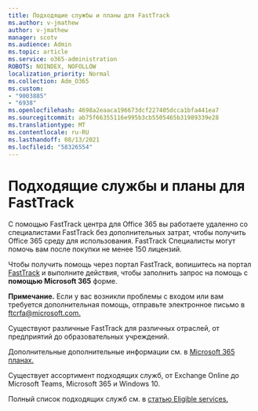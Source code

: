 ```yaml
---
title: Подходящие службы и планы для FastTrack
ms.author: v-jmathew
author: v-jmathew
manager: scotv
ms.audience: Admin
ms.topic: article
ms.service: o365-administration
ROBOTS: NOINDEX, NOFOLLOW
localization_priority: Normal
ms.collection: Adm_O365
ms.custom:
- "9003885"
- "6938"
ms.openlocfilehash: 4698a2eaaca196673dcf227405dcca1bfa441ea7
ms.sourcegitcommit: ab75f66355116e995b3cb5505465b31989339e28
ms.translationtype: MT
ms.contentlocale: ru-RU
ms.lasthandoff: 08/13/2021
ms.locfileid: "58326554"
---
```

# <a name="eligible-services-and-plans-for-fasttrack"></a>Подходящие службы и планы для FastTrack

С помощью FastTrack центра для Office 365 вы работаете удаленно со специалистами FastTrack без дополнительных затрат, чтобы получить Office 365 среду для использования. FastTrack Специалисты могут помочь вам после покупки не менее 150 лицензий.

Чтобы получить помощь через портал FastTrack, вопишитесь на портал [FastTrack](https://go.microsoft.com/fwlink/?linkid=2125443) и выполните действия, чтобы заполнить запрос на помощь с **помощью Microsoft 365** форме.

**Примечание.** Если у вас возникли проблемы с входом или вам требуется дополнительная помощь, отправьте электронное письмо в [ftcrfa@microsoft.com.](mailto:ftcrfa@microsoft.com)

Существуют различные FastTrack для различных отраслей, от предприятий до образовательных учреждений.

Дополнительные дополнительные информации см. в [Microsoft 365 планах.](https://go.microsoft.com/fwlink/?linkid=2125459)

Существует ассортимент подходящих служб, от Exchange Online до Microsoft Teams, Microsoft 365 и Windows 10.

Полный список подходящих служб см. в [статью Eligible services.](https://go.microsoft.com/fwlink/?linkid=2125636)
